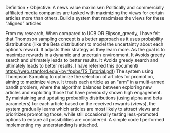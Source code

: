 Definition • Objective: A news value maximiser: Politically and commercially affiliated media companies are tasked with maximizing the views for certain articles more than others. Build a system that maximises the views for these “aligned” articles

From my research, When compared to UCB OR Elipson_greedy, I have felt that Thompson sampling concept is a better approach as it uses probability distributions (like the Beta distribution) to model the uncertainty about each option's reward. It adjusts their strategy as they learn more. As the goal is to maximize rewards in a dynamic and uncertain environment. It Avoids greedy search and ultimately leads to better results.
It Avoids greedy search and ultimately leads to better results. I have referred this document( https://web.stanford.edu/~bvr/pubs/TS_Tutorial.pdf)
The system using Thompson Sampling to optimize the selection of articles for promotion, aiming to maximize views. It treats each article as an "arm" in a multi-armed bandit problem, where the algorithm balances between exploring new articles and exploiting those that have previously shown high engagement. By maintaining and updating probability distributions (using alpha and beta parameters) for each article based on the received rewards (views), the system gradually learns which articles are most likely to attract views and prioritizes promoting those, while still occasionally testing less-promoted options to ensure all possibilities are considered.
A simple code I performed implementing my understanding is attached.
